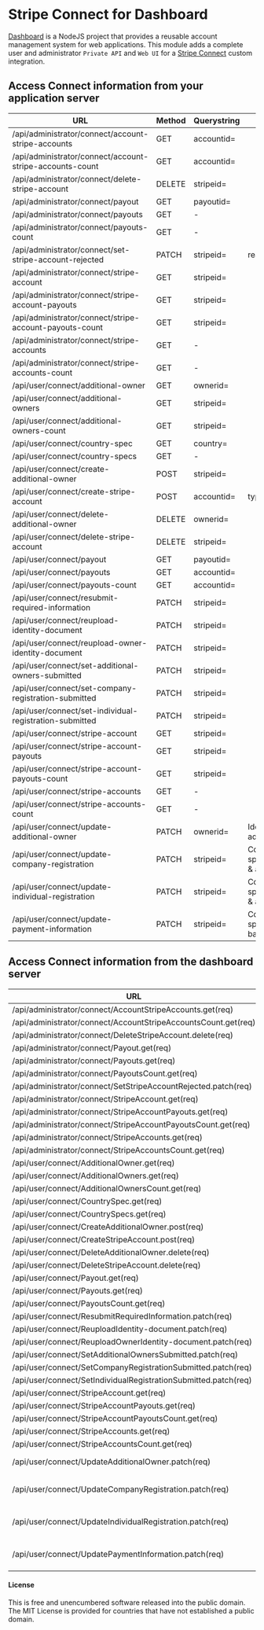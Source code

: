 # Stripe Connect for Dashboard

[Dashboard](https://github.com/userappstore/dashboard) is a NodeJS project that provides a reusable account management system for web applications.  This module adds a complete user and administrator `Private API` and `Web UI` for a [Stripe Connect](https://stripe.com/connect) custom integration.

## Access Connect information from your application server

| URL                                                      | Method | Querystring    | POST data  |
|----------------------------------------------------------|--------|----------------|------------|  
|/api/administrator/connect/account-stripe-accounts        | GET    | accountid=     |            |
|/api/administrator/connect/account-stripe-accounts-count  | GET    | accountid=     |            |
|/api/administrator/connect/delete-stripe-account          | DELETE | stripeid=      |            |
|/api/administrator/connect/payout                         | GET    | payoutid=      |            |
|/api/administrator/connect/payouts                        | GET    | -              |            |
|/api/administrator/connect/payouts-count                  | GET    | -              |            |
|/api/administrator/connect/set-stripe-account-rejected    | PATCH  | stripeid=      | reason=    |
|/api/administrator/connect/stripe-account                 | GET    | stripeid=      |            |
|/api/administrator/connect/stripe-account-payouts         | GET    | stripeid=      |            |
|/api/administrator/connect/stripe-account-payouts-count   | GET    | stripeid=      |            |
|/api/administrator/connect/stripe-accounts                | GET    | -              |            |
|/api/administrator/connect/stripe-accounts-count          | GET    | -              |            |      
|/api/user/connect/additional-owner                        | GET    | ownerid=       |            |
|/api/user/connect/additional-owners                       | GET    | stripeid=      |            |
|/api/user/connect/additional-owners-count                 | GET    | stripeid=      |            |
|/api/user/connect/country-spec                            | GET    | country=       |            |
|/api/user/connect/country-specs                           | GET    | -              |            |
|/api/user/connect/create-additional-owner                 | POST   | stripeid=      |            |
|/api/user/connect/create-stripe-account                   | POST   | accountid=     | type=&country= |
|/api/user/connect/delete-additional-owner                 | DELETE | ownerid=       |            |
|/api/user/connect/delete-stripe-account                   | DELETE | stripeid=      |            |
|/api/user/connect/payout                                  | GET    | payoutid=      |            |
|/api/user/connect/payouts                                 | GET    | accountid=     |            |
|/api/user/connect/payouts-count                           | GET    | accountid=     |            |
|/api/user/connect/resubmit-required-information           | PATCH  | stripeid=      |            |
|/api/user/connect/reupload-identity-document              | PATCH  | stripeid=      |            |
|/api/user/connect/reupload-owner-identity-document        | PATCH  | stripeid=      |            |
|/api/user/connect/set-additional-owners-submitted         | PATCH  | stripeid=      |            |
|/api/user/connect/set-company-registration-submitted      | PATCH  | stripeid=      |            |
|/api/user/connect/set-individual-registration-submitted   | PATCH  | stripeid=      |            |
|/api/user/connect/stripe-account                          | GET    | stripeid=      |            |
|/api/user/connect/stripe-account-payouts                  | GET    | stripeid=      |            |
|/api/user/connect/stripe-account-payouts-count            | GET    | stripeid=      |            |
|/api/user/connect/stripe-accounts                         | GET    | -              |            |
|/api/user/connect/stripe-accounts-count                   | GET    | -              |            |
|/api/user/connect/update-additional-owner                 | PATCH  | ownerid=       | Identity & address |
|/api/user/connect/update-company-registration             | PATCH  | stripeid=      | Country-specific identity & address |
|/api/user/connect/update-individual-registration          | PATCH  | stripeid=      | Country-specific identity & address |
|/api/user/connect/update-payment-information              | PATCH  | stripeid=      | Country-specific banking fields |

## Access Connect information from the dashboard server

| URL                                                             | Querystring    | POST data  |
|-----------------------------------------------------------------|----------------|------------|  
|/api/administrator/connect/AccountStripeAccounts.get(req)        | accountid=     |            |
|/api/administrator/connect/AccountStripeAccountsCount.get(req)   | accountid=     |            |
|/api/administrator/connect/DeleteStripeAccount.delete(req)       | stripeid=      |            |
|/api/administrator/connect/Payout.get(req)                       | payoutid=      |            |
|/api/administrator/connect/Payouts.get(req)                      | -              |            |
|/api/administrator/connect/PayoutsCount.get(req)                 | -              |            |
|/api/administrator/connect/SetStripeAccountRejected.patch(req)   | stripeid=      | reason=    |
|/api/administrator/connect/StripeAccount.get(req)                | stripeid=      |            |
|/api/administrator/connect/StripeAccountPayouts.get(req)         | stripeid=      |            |
|/api/administrator/connect/StripeAccountPayoutsCount.get(req)    | stripeid=      |            |
|/api/administrator/connect/StripeAccounts.get(req)               | -              |            |
|/api/administrator/connect/StripeAccountsCount.get(req)          | -              |            |      
|/api/user/connect/AdditionalOwner.get(req)                       | ownerid=       |            |
|/api/user/connect/AdditionalOwners.get(req)                      | stripeid=      |            |
|/api/user/connect/AdditionalOwnersCount.get(req)                 | stripeid=      |            |
|/api/user/connect/CountrySpec.get(req)                           | country=       |            |
|/api/user/connect/CountrySpecs.get(req)                          | -              |            |
|/api/user/connect/CreateAdditionalOwner.post(req)                | stripeid=      |            |
|/api/user/connect/CreateStripeAccount.post(req)                  | accountid=     | type=&country= |
|/api/user/connect/DeleteAdditionalOwner.delete(req)              | ownerid=       |            |
|/api/user/connect/DeleteStripeAccount.delete(req)                | stripeid=      |            |
|/api/user/connect/Payout.get(req)                                | payoutid=      |            |
|/api/user/connect/Payouts.get(req)                               | accountid=     |            |
|/api/user/connect/PayoutsCount.get(req)                          | accountid=     |            |
|/api/user/connect/ResubmitRequiredInformation.patch(req)         | stripeid=      |            |
|/api/user/connect/ReuploadIdentity-document.patch(req)           | stripeid=      |            |
|/api/user/connect/ReuploadOwnerIdentity-document.patch(req)      | stripeid=      |            |
|/api/user/connect/SetAdditionalOwnersSubmitted.patch(req)        | stripeid=      |            |
|/api/user/connect/SetCompanyRegistrationSubmitted.patch(req)     | stripeid=      |            |
|/api/user/connect/SetIndividualRegistrationSubmitted.patch(req)  | stripeid=      |            |
|/api/user/connect/StripeAccount.get(req)                         | stripeid=      |            |
|/api/user/connect/StripeAccountPayouts.get(req)                  | stripeid=      |            |
|/api/user/connect/StripeAccountPayoutsCount.get(req)             | stripeid=      |            |
|/api/user/connect/StripeAccounts.get(req)                        | -              |            |
|/api/user/connect/StripeAccountsCount.get(req)                   | -              |            |
|/api/user/connect/UpdateAdditionalOwner.patch(req)               | ownerid=       | Identity & address |
|/api/user/connect/UpdateCompanyRegistration.patch(req)           | stripeid=      | Country-specific identity & address |
|/api/user/connect/UpdateIndividualRegistration.patch(req)        | stripeid=      | Country-specific identity & address |
|/api/user/connect/UpdatePaymentInformation.patch(req)            | stripeid=      | Country-specific banking fields |

 #### License

This is free and unencumbered software released into the public domain.  The MIT License is provided for countries that have not established a public domain.